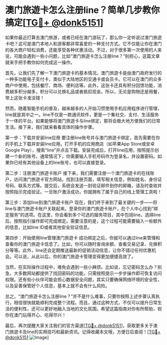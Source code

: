 # 澳门旅遊卡怎么注册line？简单几步教你搞定[[TG💪+ @donk5151](https://t.me/s/donk5151)]

如果你最近打算去澳门旅游，或者已经在澳门游玩了，那么你一定听说过澳门旅遊卡吧？这可是澳门本地人和游客都非常喜爱的一种支付方式。它不仅能让你在澳门的各大商户轻松消费，还能享受各种优惠活动。不过，对于很多第一次使用的人来说，可能会遇到一些小问题，比如“澳门旅遊卡怎么注册line？”别担心，这篇文章就来手把手教你如何完成这一操作。

首先，让我们先了解一下澳门旅遊卡的基本情况。澳门旅遊卡是由澳门政府发行的一种多功能电子支付卡，类似于大陆地区的交通卡或会员卡。它可以在澳门的众多商户中使用，包括餐厅、商场、便利店等。此外，这张卡还具有积分回馈功能，消费越多积分越多，积分可以兑换礼品或者抵扣现金。所以，无论是购物还是用餐，带上这张卡准没错！

然而，随着智能手机的普及，越来越多的人开始习惯使用手机应用程序进行管理，line就是其中之一。line不仅是一款通讯软件，更是一个集社交、支付、生活服务于一体的平台。如果能够将澳门旅遊卡与line绑定，那将会极大地方便我们的日常生活。接下来，我们就来看看具体的操作步骤。

第一步：下载并安装line应用
要注册line账号并与澳门旅遊卡绑定，首先需要在你的手机上下载并安装line应用。打开手机的应用商店（如苹果App Store或安卓Google Play），搜索“line”并点击下载。安装完成后，打开line应用，按照提示创建一个新的账号。通常情况下，你需要输入手机号码作为登录名，并设置密码。如果你已经有其他设备上的line账号，也可以直接登录。

第二步：注册澳门旅遊卡账户
接下来，我们需要注册一个澳门旅遊卡的在线账户。访问澳门旅遊卡官方网站，找到注册页面，填写相关信息，例如姓名、身份证号码、联系方式等。提交后，系统会发送一封验证邮件到你的邮箱，请及时查收并按照指示完成验证。一旦账户激活成功，你就拥有了属于自己的线上管理工具啦！

第三步：添加line到澳门旅遊卡账户
现在，我们终于来到了最关键的一步——将line与澳门旅遊卡账户关联起来。登录你的澳门旅遊卡账户，在个人中心找到“绑定服务”的选项。在这里，你会看到多个可选的服务项目，其中包括line。选择line后，按照指引操作即可完成绑定。需要注意的是，这个过程可能需要输入一些额外的信息，比如line ID或者其他安全验证信息。

第四步：开始使用line管理澳门旅遊卡
成功绑定之后，你就可以通过line来管理和查看你的澳门旅遊卡信息了。比如，你可以随时查询余额、查看交易记录、兑换积分等等。此外，line还会定期推送最新的促销活动信息，让你不错过任何优惠机会。可以说，从此以后，你的澳门旅遊卡管理变得更加便捷高效了。

当然，在实际操作过程中，难免会遇到一些小麻烦。比如说，忘记密码怎么办？别急，大多数网站都提供了找回密码的功能，只需按照提示一步步操作即可恢复访问权限。还有些小伙伴可能会担心数据安全问题，其实只要确保网络环境的安全性，以及妥善保管好个人信息，基本上就不会有什么风险。

总之，“澳门旅遊卡怎么注册line？”并不是什么难事，只要你按照上述步骤认真执行，相信很快就能顺利完成整个流程。而且，通过这种方式，不仅可以提升日常生活的便利性，还可以更好地融入当地的文化氛围。希望这篇指南对你有所帮助，祝你在澳门玩得开心、吃得尽兴！

最后，再次提醒大家关注我们的官方渠道[[TG💪+ @donk5151](https://t.me/s/donk5151)]，获取更多关于澳门旅遊卡及line的实用技巧和最新资讯。记得收藏本文哦，方便日后查阅！[[TG💪+ @donk5151](https://t.me/s/donk5151) ![Image](https://i.postimg.cc/rwNCRYN7/Snipaste-2025-04-30-17-27-05.png)]